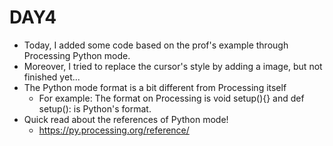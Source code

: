 # DAY4
- Today, I added some code based on the prof's example through Processing Python mode.
- Moreover, I tried to replace the cursor's style by adding a image, but not finished yet...
- The Python mode format is a bit different from Processing itself
  - For example: The format on Processing is void setup(){} and def setup(): is Python's format.
- Quick read about the references of Python mode!
  - https://py.processing.org/reference/
